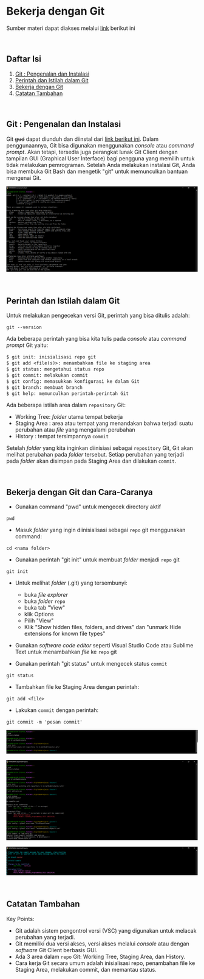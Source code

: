 # Bekerja dengan Git
Sumber materi dapat diakses melalui [link](https://www.youtube.com/watch?v=e-6OkXRqWaE&list=PLFIM0718LjIVknj6sgsSceMqlq242-jNf&index=5) berikut ini

<p>&nbsp;</p>

## Daftar Isi

1. [Git : Pengenalan dan Instalasi](#git--pengenalan-dan-instalasi-)
2. [Perintah dan Istilah dalam Git](#perintah-dan-istilah-dalam-git-)
3. [Bekerja dengan Git](#bekerja-dengan-git-dan-cara-caranya-)
4. [Catatan Tambahan](#catatan-tambahan-)

<p>&nbsp;</p>

## Git : Pengenalan dan Instalasi <a name = "Git"></a>

Git ~~gud~~ dapat diunduh dan diinstal dari [link berikut ini](https://git-scm.com/downloads). Dalam penggunaannya, Git bisa digunakan menggunakan *console* atau *command prompt*. Akan tetapi, tersedia juga perangkat lunak Git Client dengan tampilan GUI (Graphical User Interface) bagi pengguna yang memilih untuk tidak melakukan pemrograman. Setelah Anda melakukan instalasi Git, Anda bisa membuka Git Bash dan mengetik "git" untuk memunculkan bantuan mengenai Git.

![Git](screenshot\git.png)

<p>&nbsp;</p>

## Perintah dan Istilah dalam Git <a name = "Gitp"></a>

Untuk melakukan pengecekan versi Git, perintah yang bisa ditulis adalah:

```
git --version
```

Ada beberapa perintah yang bisa kita tulis pada *console* atau *command prompt* Git yaitu:

```
$ git init: inisialisasi repo git
$ git add <file(s)>: menambahkan file ke staging area
$ git status: mengetahui status repo
$ git commit: melakukan commit
$ git config: memasukkan konfigurasi ke dalam Git
$ git branch: membuat branch
$ git help: memunculkan perintah-perintah Git
```
Ada beberapa istilah area dalam `repository` Git:
- Working Tree: *folder* utama tempat bekerja
- Staging Area : area atau tempat yang menandakan bahwa terjadi suatu perubahan atau *file* yang mengalami perubahan
- History : tempat tersimpannya `commit`

Setelah *folder* yang kita inginkan diinisiasi sebagai `repository` Git, Git akan melihat perubahan pada *folder* tersebut. Setiap perubahan yang terjadi pada *folder* akan disimpan pada Staging Area dan dilakukan `commit`.

<p>&nbsp;</p>

## Bekerja dengan Git dan Cara-Caranya <a name = "Gitb"></a>

- Gunakan command "pwd" untuk mengecek directory aktif
```
pwd
```
- Masuk *folder* yang ingin diinisialisasi sebagai `repo` git menggunakan command:
```
cd <nama folder>
```
- Gunakan perintah "git init" untuk membuat *folder* menjadi `repo` git
```
git init
```
- Untuk melihat *folder* (.git) yang tersembunyi: 
    - buka *file explorer*
    - buka *folder* `repo`
    - buka tab "View"
    - klik Options
    - Pilih "View"
    - Klik "Show hidden files, folders, and drives" dan "unmark Hide extensions for known file types"

- Gunakan *software code editor* seperti Visual Studio Code atau Sublime Text untuk menambahkan *file* ke `repo` git
- Gunakan perintah "git status" untuk mengecek status `commit`
```
git status
```
- Tambahkan file ke Staging Area dengan perintah: 
```
git add <file>
```
- Lakukan `commit` dengan perintah:
```
git commit -m 'pesan commit'
``` 
![Init](screenshot\gitinit.png)

![Git Command](screenshot\gitcommand.png)

![Commit](screenshot\gitcommit.png)

<p>&nbsp;</p>

## Catatan Tambahan <a name = "CT"></a>

Key Points:

- Git adalah sistem pengontrol versi (VSC) yang digunakan untuk melacak perubahan yang terjadi.
- Git memiliki dua versi akses, versi akses melalui *console* atau dengan *software* Git Client berbasis GUI.
- Ada 3 area dalam `repo` Git: Working Tree, Staging Area, dan History.
- Cara kerja Git secara umum adalah inisialisasi repo, penambahan file ke Staging Area, melakukan commit, dan memantau status.

<p>&nbsp;</p>